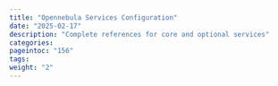 ```yaml
---
title: "Opennebula Services Configuration"
date: "2025-02-17"
description: "Complete references for core and optional services"
categories:
pageintoc: "156"
tags:
weight: "2"
---
```


<a id="deployment-references"></a>

<!--# OpenNebula Services -->




































































